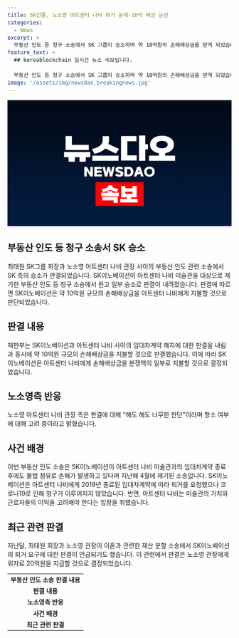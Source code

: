 ```yaml
---
title: SK건물, 노소영 아트센터 나비 퇴거 문제·10억 배상 논란
categories:
  - News
excerpt: >
  부동산 인도 등 청구 소송에서 SK 그룹이 승소하며 약 10억원의 손해배상금을 받게 되었습니다. SK이노베이션이 아트센터 나비 미술관을 상대로 소송을 제기한 것인데, 법원은 임대차계약 해지를 적법하게 한 것으로 인정하며 손해배상금을 지급해야 한다고 판시했습니다. SK이노베이션은 아트센터 나비가 빌딩을 무단으로 점유하고 있어 소송을 제기했는데, 노소영 아트센터 나비 관장 측은 해소의사를 보이지 않고 항소 여부를 고려중이라고 밝혔습니다.
feature_text: >
  ## koreablockchain 실시간 뉴스 속보입니다.

  부동산 인도 등 청구 소송에서 SK 그룹이 승소하며 약 10억원의 손해배상금을 받게 되었습니다. SK이노베이션이 아트센터 나비 미술관을 상대로 소송을 제기한 것인데, 법원은 임대차계약 해지를 적법하게 한 것으로 인정하며 손해배상금을 지급해야 한다고 판시했습니다. SK이노베이션은 아트센터 나비가 빌딩을 무단으로 점유하고 있어 소송을 제기했는데, 노소영 아트센터 나비 관장 측은 해소의사를 보이지 않고 항소 여부를 고려중이라고 밝혔습니다.
image: '/assets/img/newsdao_breakingnews.jpg'
---
```


<p><img src="/assets/img/newsdao_breakingnews.jpg" alt="koreablockchain 속보" /></p>

<h2 data-ke-size="size26">부동산 인도 등 청구 소송서 SK 승소</h2>

<p data-ke-size="size16">최태원 SK그룹 회장과 노소영 아트센터 나비 관장 사이의 부동산 인도 관련 소송에서 SK 측의 승소가 판결되었습니다. SK이노베이션이 아트센터 나비 미술관을 대상으로 제기한 부동산 인도 등 청구 소송에서 원고 일부 승소로 판결이 내려졌습니다. 판결에 따르면 SK이노베이션은 약 10억원 규모의 손해배상금을 아트센터 나비에게 지불할 것으로 판단되었습니다.</p>

<h2 data-ke-size="size26">판결 내용</h2>

<p data-ke-size="size16">재판부는 SK이노베이션과 아트센터 나비 사이의 임대차계약 해지에 대한 판결을 내림과 동시에 약 10억원 규모의 손해배상금을 지불할 것으로 판결했습니다. 이에 따라 SK이노베이션은 아트센터 나비에게 손해배상금을 분쟁액의 일부로 지불할 것으로 결정되었습니다.</p>

<h2 data-ke-size="size26">노소영측 반응</h2>

<p data-ke-size="size16">노소영 아트센터 나비 관장 측은 판결에 대해 "해도 해도 너무한 판단"이라며 항소 여부에 대해 고려 중이라고 밝혔습니다.</p>

<h2 data-ke-size="size26">사건 배경</h2>

<p data-ke-size="size16">이번 부동산 인도 소송은 SK이노베이션이 아트센터 나비 미술관과의 임대차계약 종료 후에도 불법 점유로 손해가 발생하고 있다며 지난해 4월에 제기된 소송입니다. SK이노베이션은 아트센터 나비에게 2019년 종료된 임대차계약에 따라 퇴거를 요청했으나 코로나19로 인해 청구가 이루어지지 않았습니다. 반면, 아트센터 나비는 미술관의 가치와 근로자들의 이익을 고려해야 한다는 입장을 취했습니다.</p>

<h2 data-ke-size="size26">최근 관련 판결</h2>

<p data-ke-size="size16">지난달, 최태원 회장과 노소영 관장이 이혼과 관련한 재산 분할 소송에서 SK이노베이션의 퇴거 요구에 대한 판결이 언급되기도 했습니다. 이 관련에서 판결은 노소영 관장에게 위자료 20억원을 지급할 것으로 결정되었습니다.</p>

<table>
    <tr>
        <td style="text-align: center; height: 17px;"><b>부동산 인도 소송 판결 내용</b></td>
    </tr>
    <tr>
        <td style="text-align: center; height: 17px;"><b>판결 내용</b></td>
    </tr>
    <tr>
        <td style="text-align: center; height: 17px;"><b>노소영측 반응</b></td>
    </tr>
    <tr>
        <td style="text-align: center; height: 17px;"><b>사건 배경</b></td>
    </tr>
    <tr>
        <td style="text-align: center; height: 17px;"><b>최근 관련 판결</b></td>
    </tr>
</table>

